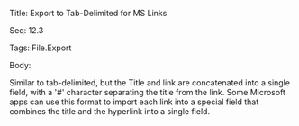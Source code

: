 Title:  Export to Tab-Delimited for MS Links

Seq:    12.3

Tags:   File.Export

Body:   
 
Similar to tab-delimited, but the Title and link are concatenated into a single field, with a '#' character separating the title from the link. Some Microsoft apps can use this format to import each link into a special field that combines the title and the hyperlink into a single field.

